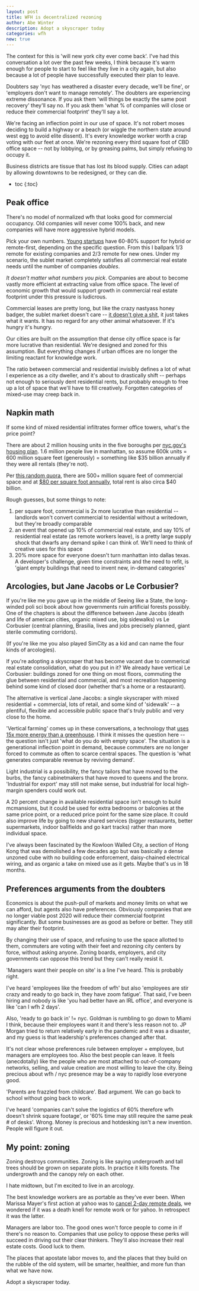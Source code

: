 ```yaml
---
layout: post
title: WFH is decentralized rezoning
author: Abe Winter
description: Adopt a skyscraper today
categories: wfh
new: true
---
```


The context for this is 'will new york city ever come back'.
I've had this conversation a lot over the past few weeks, I think because it's warm enough for people to start to feel like they live in a city again,
but also because a lot of people have successfully executed their plan to leave.

Doubters say 'nyc has weathered a disaster every decade, we'll be fine', or 'employers don't want to manage remotely'.
The doubters are experiencing extreme dissonance.
If you ask them 'will things be exactly the same post recovery' they'll say no.
If you ask them 'what % of companies will close or reduce their commercial footprint' they'll say a lot.

We're facing an inflection point in our use of space.
It's not robert moses deciding to build a highway or a beach (or wiggle the northern state around west egg to avoid elite dissent).
It's every knowledge worker worth a crap voting with our feet at once.
We're rezoning every third square foot of CBD office space -- not by lobbying, or by greasing palms, but simply refusing to occupy it.

Business districts are tissue that has lost its blood supply.
Cities can adapt by allowing downtowns to be redesigned, or they can die.

* toc
{:toc}

## Peak office

There's no model of normalized wfh that looks good for commercial occupancy.
Old companies will never come 100% back, and new companies will have more aggressive hybrid models.

Pick your own numbers.
[Young startups](https://techcrunch.com/2020/06/29/exclusive-survey-finds-startups-drifting-away-from-offices-post-covid-19/) have 60-80% support for hybrid or remote-first, depending on the specific question.
From this I ballpark 1/3 remote for existing companies and 2/3 remote for new ones.
Under my scenario, the sublet market completely satisfies all commercial real estate needs until the number of companies *doubles*.

*It doesn't matter what numbers you pick*.
Companies are about to become vastly more efficient at extracting value from office space.
The level of economic growth that would support growth in commercial real estate footprint under this pressure is ludicrous.

Commercial leases are pretty long, but like the crazy nastyass honey badger, the sublet market doesn't care -- [it doesn't give a shit](https://youtu.be/4r7wHMg5Yjg?t=31), it just takes what it wants.
It has no regard for any other animal whatsoever.
If it's hungry it's hungry.

Our cities are built on the assumption that dense city office space is far more lucrative than residential.
We're designed and zoned for this assumption.
But everything changes if urban offices are no longer the limiting reactant for knowledge work.

The ratio between commercial and residential invisibly defines a lot of what I experience as a city dweller, and it's about to drastically shift --
perhaps not enough to seriously dent residential rents, but probably enough to free up a lot of space that we'll have to fill creatively.
Forgotten categories of mixed-use may creep back in.

## Napkin math

If some kind of mixed residential infiltrates former office towers, what's the price point?

There are about 2 million housing units in the five boroughs per [nyc.gov's housing plan](http://www.nyc.gov/html/housing/assets/downloads/pdf/housing_plan.pdf).
1.6 million people live in manhattan, so assume 600k units = 600 million square feet (generously) = something like $35 billion annually if they were all rentals (they're not).

Per [this random quora](https://www.quora.com/How-much-commercial-office-space-is-there-in-NYC-specifically-the-borough-of-Manhattan), there are 500+ million square feet of commercial space and at [$80 per square foot annually](https://www.thecity.nyc/2020/10/15/21518594/new-york-city-office-space-glut-lease-9-11-record), total rent is also circa $40 billion.

Rough guesses, but some things to note:

1. per square foot, commercial is 2x more lucrative than residential -- landlords won't convert commercial to residential without a writedown, but they're broadly comparable
1. an event that opened up 10% of commercial real estate, and say 10% of residential real estate (as remote workers leave), is a pretty large supply shock that dwarfs any demand spike I can think of. We'll need to think of creative uses for this space
1. 20% more space for everyone doesn't turn manhattan into dallas texas. A developer's challenge, given time constraints and the need to refit, is 'giant empty buildings that need to invent new, in-demand categories'

## Arcologies, but Jane Jacobs or Le Corbusier?

If you're like me you gave up in the middle of Seeing like a State, the long-winded poli sci book about how governments ruin artificial forests possibly.
One of the chapters is about the difference between Jane Jacobs (death and life of american cities, organic mixed use, big sidewalks)
vs Le Corbusier (central planning, Brasilia, lives and jobs precisely planned, giant sterile commuting corridors).

(If you're like me you also played SimCity as a kid and can name the four kinds of arcologies).

If you're adopting a skyscraper that has become vacant due to commerical real estate consolidation, what do you put in it?
We already have vertical Le Corbusier:
buildings zoned for one thing on most floors, commuting the glue between residential and commercial, and most recreation happening behind some kind of closed door (whether that's a home or a restaurant).

The alternative is vertical Jane Jacobs:
a single skyscraper with mixed residential + commercial, lots of retail,
and some kind of 'sidewalk' -- a plentiful, flexible and accessible public space that's truly public and very close to the home.

'Vertical farming' comes up in these conversations, a technology that [uses 15x more energy than a greenhouse](https://theconversation.com/food-security-vertical-farming-sounds-fantastic-until-you-consider-its-energy-use-102657).
I think it misses the question here -- the question isn't just 'what do you do with empty space'.
The situation is a generational inflection point in demand, because commuters are no longer forced to commute as often to scarce central spaces.
The question is 'what generates comparable revenue by reviving demand'.

Light industrial is a possibility, the fancy tailors that have moved to the burbs, the fancy cabinetmakers that have moved to queens and the bronx.
'Industrial for export' may still not make sense, but industrial for local high-margin spenders could work out.

A 20 percent change in available residential space isn't enough to build mcmansions,
but it could be used for extra bedrooms or balconies at the same price point, or a reduced price point for the same size place.
It could also improve life by going to new shared services (bigger restaurants, better supermarkets, indoor ballfields and go kart tracks) rather than more individual space.

I've always been fascinated by the Kowloon Walled City, a section of Hong Kong that was demolished a few decades ago but was basically a dense unzoned cube with no building code enforcement, daisy-chained electrical wiring, and as organic a take on mixed use as it gets.
Maybe that's us in 18 months.

## Preferences arguments from the doubters

Economics is about the push-pull of markets and money limits on what we can afford, but agents also have preferences.
Obviously companies that are no longer viable post 2020 will reduce their commercial footprint significantly.
But some businesses are as good as before or better.
They still may alter their footprint.

By changing their use of space, and refusing to use the space allotted to them, commuters are voting with their feet and rezoning city centers by force, without asking anyone.
Zoning boards, employers, and city governments can oppose this trend but they can't really resist it.

'Managers want their people on site' is a line I've heard.
This is probably right.

I've heard 'employees like the freedom of wfh' but also 'employees are stir crazy and ready to go back in, they have zoom fatigue'.
That said, I've been hiring and nobody is like 'you had better have an IRL office', and everyone is like 'can I wfh 2 days'.

Also, 'ready to go back in' != nyc.
Goldman is rumbling to go down to Miami I think, because their employees want it and there's less reason not to.
JP Morgan tried to return relatively early in the pandemic and it was a disaster, and my guess is that leadership's preferences changed after that.

It's not clear whose preferences rule between employer + employee, but managers are employees too.
Also the best people can leave.
It feels (anecdotally) like the people who are most attached to out-of-company networks, selling, and value creation are most willing to leave the city.
Being precious about wfh / nyc presence may be a way to rapidly lose everyone good.

'Parents are frazzled from childcare'.
Bad argument. We can go back to school without going back to work.

I've heard 'companies can't solve the logistics of 60% therefore wfh doesn't shrink square footage', or '60% time may still require the same peak # of desks'.
Wrong. Money is precious and hotdesking isn't a new invention.
People will figure it out.

## My point: zoning

Zoning destroys communities.
Zoning is like saying undergrowth and tall trees should be grown on separate plots.
In practice it kills forests.
The undergrowth and the canopy rely on each other.

I hate midtown, but I'm excited to live in an arcology.

The best knowledge workers are as portable as they've ever been.
When Marissa Mayer's first action at yahoo was to [cancel 2-day remote deals](http://allthingsd.com/20130222/physically-together-heres-the-internal-yahoo-no-work-from-home-memo-which-extends-beyond-remote-workers/), we wondered if it was a death knell for remote work or for yahoo.
In retrospect it was the latter.

Managers are labor too.
The good ones won't force people to come in if there's no reason to.
Companies that use policy to oppose these perks will succeed in driving out their clear thinkers.
They'll also increase their real estate costs.
Good luck to them.

The places that apostate labor moves to, and the places that they build on the rubble of the old system,
will be smarter, healthier, and more fun than what we have now.

Adopt a skyscraper today.
